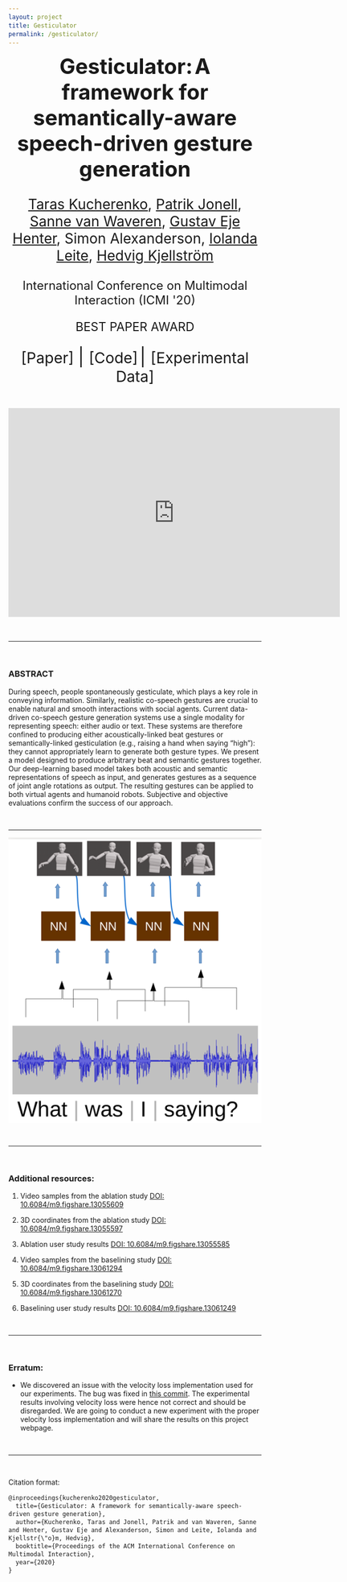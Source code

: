 ```yaml
---
layout: project
title: Gesticulator
permalink: /gesticulator/
---
```



<p align="center">
  <b style="font-size: 42px;"> Gesticulator:</b>
  <b style="font-size: 42px;"> A framework for semantically-aware speech-driven gesture generation </b>
  <p style="font-size: 28px;" align="center"> <a href="https://svito-zar.github.io/">Taras Kucherenko</a>, <a href="http://www.patrikjonell.se">Patrik Jonell</a>, <a href="https://svanwaveren.wordpress.com">Sanne van Waveren</a>, <a href="https://people.kth.se/~ghe/">Gustav Eje Henter</a>, Simon Alexanderson, <a href="https://iolandaleite.com">Iolanda Leite</a>, <a href="http://www.csc.kth.se/~hedvig/">Hedvig Kjellström</a> </p>
  <p style="font-size: 24px;" align="center"> International Conference on Multimodal Interaction (ICMI '20) </p>
  <p style="font-size: 24px;" align="center"> BEST PAPER AWARD </p>
</p>

<p align="center">
 <a href="https://arxiv.org/abs/2001.09326" style="font-size: 30px; text-decoration: none">[Paper]   </a>  
 <a style="font-size: 35px; text-decoration: none"> |   </a> 
 <a href="https://github.com/Svito-zar/gesticulator" style="font-size: 30px; text-decoration: none">   [Code]</a>   
 <a style="font-size: 35px; text-decoration: none"> |   </a> 
 <a href="https://figshare.com/authors/Taras_Kucherenko/8670999" style="font-size: 30px; text-decoration: none">   [Experimental Data]</a>   
</p>

&nbsp;


<iframe width="660" height="415" src="https://www.youtube.com/embed/VQ8he6jjW08" frameborder="0" allow="accelerometer; autoplay; encrypted-media; gyroscope; picture-in-picture" allowfullscreen></iframe>


&nbsp;

***

&nbsp;

### ABSTRACT
During speech, people spontaneously gesticulate, which plays a key role in conveying information. Similarly, realistic co-speech gestures are crucial to enable natural and smooth interactions with social agents. Current data-driven co-speech gesture generation systems use a single modality for representing speech: either audio or text. These systems are therefore confined to producing either acoustically-linked beat gestures or semantically-linked gesticulation (e.g., raising a hand when saying &ldquo;high&rdquo;): they cannot appropriately learn to generate both gesture types. We present a model designed to produce arbitrary beat and semantic gestures together. Our deep-learning based model takes both acoustic and semantic representations of speech as input, and generates gestures as a sequence of joint angle rotations as output. The resulting gestures can be applied to both virtual agents and humanoid robots. Subjective and objective evaluations confirm the success of our approach.

&nbsp;

***



<div style="text-align:center"><img src="../assets/gest_small.png" alt="portrait" align="middle"></div>


&nbsp;
***

&nbsp;

### Additional resources:
1. Video samples from the ablation study [DOI: 10.6084/m9.figshare.13055609](https://doi.org/10.6084/m9.figshare.13055609)
2. 3D coordinates from the ablation study [DOI: 10.6084/m9.figshare.13055597](https://doi.org/10.6084/m9.figshare.13055597)
3. Ablation user study results [DOI: 10.6084/m9.figshare.13055585](https://doi.org/10.6084/m9.figshare.13055585)

4. Video samples from the baselining study [DOI: 10.6084/m9.figshare.13061294](https://doi.org/10.6084/m9.figshare.13061294)
5. 3D coordinates from the baselining study [DOI: 10.6084/m9.figshare.13061270](https://doi.org/10.6084/m9.figshare.13061270)
6. Baselining user study results [DOI: 10.6084/m9.figshare.13061249](https://doi.org/10.6084/m9.figshare.13061249)

&nbsp;

***
&nbsp;

### Erratum:
- We discovered an issue with the velocity loss implementation used for our experiments. The bug was fixed in [this commit](https://github.com/Svito-zar/gesticulator/commit/11642221751593e801790907b0dd5247d88b6468). The experimental results involving velocity loss were hence not correct and should be disregarded. We are going to conduct a new experiment with the proper velocity loss implementation and will share the results on this project webpage.

&nbsp;

***
&nbsp;

Citation format:
```
@inproceedings{kucherenko2020gesticulator,
  title={Gesticulator: A framework for semantically-aware speech-driven gesture generation},
  author={Kucherenko, Taras and Jonell, Patrik and van Waveren, Sanne and Henter, Gustav Eje and Alexanderson, Simon and Leite, Iolanda and Kjellstr{\"o}m, Hedvig},
  booktitle={Proceedings of the ACM International Conference on Multimodal Interaction},
  year={2020}
}
```
